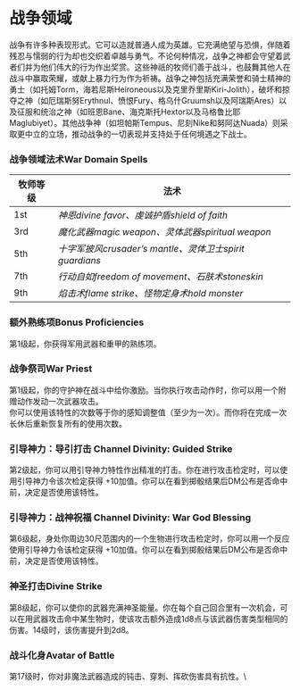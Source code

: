 # 战争领域

&#x20;   战争有许多种表现形式。它可以造就普通人成为英雄。它充满绝望与恐惧，伴随着残忍与懦弱的行为却也交织着卓越与勇气。不论何种情况，战争之神都会守望着武者们并为他们伟大的行为作出奖赏。这些神祇的牧师们善于战斗，也鼓舞其他人在战斗中赢取荣耀，或献上暴力行为作为祈祷。战争之神包括充满荣誉和骑士精神的勇士（如托姆Torm，海若尼斯Heironeous以及克里乔里斯Kiri-Jolith），破坏和掠夺之神（如厄瑞斯努Erythnul、愤恨Fury、格乌什Gruumsh以及阿瑞斯Ares）以及征服和统治之神（如班恩Bane、海克斯托Hextor以及马格鲁比耶Maglubiyet）。其他战争神（如坦帕斯Tempus、尼刻Nike和努阿达Nuada）则采取更中立的立场，推动战争的一切表现并支持处于任何境遇之下战士。

### **战争领域法术War Domain Spells**

| **牧师等级** | **法术**                                        |
| -------- | --------------------------------------------- |
| 1st      | _神恩divine favor、虔诚护盾shield of faith_          |
| 3rd      | _魔化武器magic weapon、灵体武器spiritual weapon_       |
| 5th      | _十字军披风crusader’s mantle、灵体卫士spirit guardians_ |
| 7th      | _行动自如freedom of movement、石肤术stoneskin_        |
| 9th      | _焰击术flame strike、怪物定身术hold monster_           |

### **额外熟练项Bonus Proficiencies**

&#x20;   第1级起，你获得军用武器和重甲的熟练项。

### **战争祭司War Priest**

&#x20;   第1级起，你的守护神在战斗中给你激励。当你执行攻击动作时，你可以用一个附赠动作发动一次武器攻击。\
&#x20;   你可以使用该特性的次数等于你的感知调整值（至少为一次）。而你将在完成一次长休后重新恢复所有的使用次数。

### **引导神力：导引打击** **Channel Divinity: Guided Strike**

&#x20;   第2级起，你可以用引导神力特性作出精准的打击。你在进行攻击检定时，可以使用引导神力令该次检定获得 +10加值。你可以在看到掷骰结果后DM公布是否命中前，决定是否使用该特性。

### **引导神力：战神祝福** **Channel Divinity: War God Blessing**

&#x20;   第6级起，身处你周边30尺范围内的一个生物进行攻击检定时，你可以用一个反应使用引导神力令该检定获得 +10加值。你可以在看到掷骰结果后DM公布是否命中前，决定是否使用该特性。

### **神圣打击Divine Strike**

&#x20;   第8级起，你可以使你的武器充满神圣能量。你在每个自己回合里有一次机会，可以在用武器攻击命中某生物时，使该攻击额外造成1d8点与该武器伤害类型相同的伤害。14级时，该伤害提升到2d8。

### **战斗化身Avatar of Battle**

&#x20;   第17级时，你对非魔法武器造成的钝击、穿刺、挥砍伤害具有抗性。\

